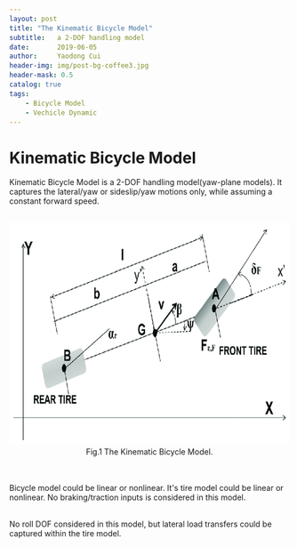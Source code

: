 ```yaml
---
layout: post
title: "The Kinematic Bicycle Model"
subtitle:   a 2-DOF handling model
date:       2019-06-05
author:     Yaodong Cui
header-img: img/post-bg-coffee3.jpg
header-mask: 0.5
catalog: true
tags:
    - Bicycle Model
    - Vechicle Dynamic
---
```


# Kinematic Bicycle Model

Kinematic Bicycle Model is a 2-DOF handling model(yaw-plane models). It captures the lateral/yaw or sideslip/yaw motions only, while assuming a constant forward speed.

<br>
<div  align="center">
    <img
    src="https://raw.githubusercontent.com/yaodongC/yaodongC.github.io/master/post_img/190605/Kinematic-bicycle-model-representation.png"
    width = "800" height = "400"></div>
    <div align="center">Fig.1  The Kinematic Bicycle Model.</div>
<br>

<br> Bicycle model could be linear or nonlinear. It's tire model could be linear or nonlinear. No braking/traction inputs is considered in this model.

<br> No roll DOF considered in this model, but lateral load transfers could be captured within the tire model.
